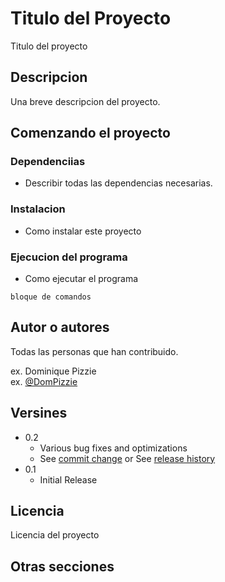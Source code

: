 # Titulo del Proyecto

Titulo del proyecto

## Descripcion

Una breve descripcion del proyecto.

## Comenzando el proyecto

### Dependenciias

- Describir todas las dependencias necesarias.

### Instalacion

- Como instalar este proyecto

### Ejecucion del programa

- Como ejecutar el programa

```
bloque de comandos
```

## Autor o autores

Todas las personas que han contribuido.

ex. Dominique Pizzie  
ex. [@DomPizzie](https://twitter.com/dompizzie)

## Versines

- 0.2
  - Various bug fixes and optimizations
  - See [commit change]() or See [release history]()
- 0.1
  - Initial Release

## Licencia

Licencia del proyecto

## Otras secciones
